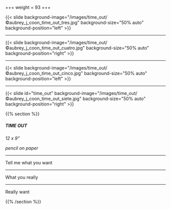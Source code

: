 +++
weight = 93
+++

{{< slide background-image="/images/time_out/©aubrey_j_coon_time_out_tres.jpg" background-size="50% auto" background-position="left" >}}

---

{{< slide background-image="/images/time_out/©aubrey_j_coon_time_out_cuatro.jpg" background-size="50% auto" background-position="right" >}}

---

{{< slide background-image="/images/time_out/©aubrey_j_coon_time_out_cinco.jpg" background-size="50% auto" background-position="left" >}}

---

{{< slide id="time_out" background-image="/images/time_out/©aubrey_j_coon_time_out_siete.jpg" background-size="50% auto" background-position="right" >}}

{{% section %}}

##### TIME OUT

*12 x 9"*

*pencil on paper*

---

Tell me what you want

---

What you really

---

Really want

{{% /section %}}


